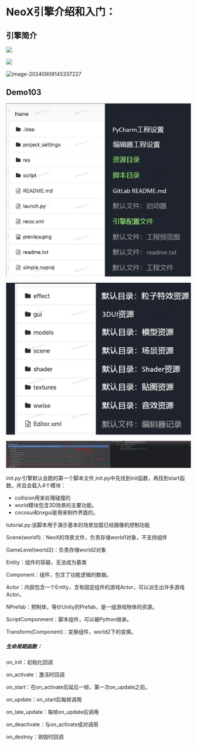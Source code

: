 # NeoX引擎介绍和入门：

## 引擎简介

![](D:\MarkDownNote\知识笔记汇总\NeoX引擎介绍和入门\assets\image-20240909114057789.png)

![](D:\MarkDownNote\知识笔记汇总\NeoX引擎介绍和入门\assets\image-20240909114358964.png)

![image-20240909145337227](C:\Users\wb.liutao18\AppData\Roaming\Typora\typora-user-images\image-20240909145337227.png)

## Demo103

![image-20240909150815428](./assets/image-20240909150815428.png)

![image-20240909150824153](./assets/image-20240909150824153.png)

![image-20240909151439259](./assets/image-20240909151439259.png)

init.py:引擎默认会跑的第一个脚本文件,init.py中先找到init函数，再找到start函数。并且会载入4个模块：

- collision用来处理碰撞的
- world模块包含3D场景的主要功能。
- cocosui和nxgui是用来制作界面的。

tutorial.py:该脚本用于演示基本的场景加载已经摄像机控制功能

Scene(world1)：NeoX的场景文件，负责存储world1对象，不支持组件

GameLevel(world2)：负责存储world2对象

Entity：组件的容器，无法成为基类

Component：组件，包含了功能逻辑的数据。

Actor：内部包含一个Entity，含有固定组件的游戏Actor，可以派生出许多游戏Actor。

NPrefab：预制体，等价Unity的Prefab，是一组游戏物体的资源。

ScriptComponment：脚本组件，可以被Python继承。

Transform(Component)：变换组件，world2下的变换。

##### 生命周期函数：

on_init：初始化回调

on_activate：激活时回调

on_start：在on_activate后延后一帧，第一次on_update之前。

on_update：on_start后每帧调用

on_late_update：每帧on_update后调用

on_deactivate：与on_activate成对调用

on_destroy：销毁时回调



